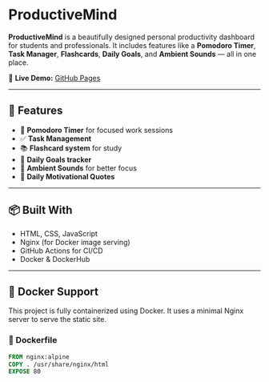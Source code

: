 # ProductiveMind

**ProductiveMind** is a beautifully designed personal productivity dashboard for students and professionals. It includes features like a **Pomodoro Timer**, **Task Manager**, **Flashcards**, **Daily Goals**, and **Ambient Sounds** — all in one place.

🔗 **Live Demo:** [GitHub Pages](https://your-demo-link.com)

---

## 🚀 Features

- 🍅 **Pomodoro Timer** for focused work sessions  
- ✅ **Task Management**  
- 📚 **Flashcard system** for study  
- 🎯 **Daily Goals tracker**  
- 🎵 **Ambient Sounds** for better focus  
- 🌅 **Daily Motivational Quotes**  

---

## 📦 Built With

- HTML, CSS, JavaScript  
- Nginx (for Docker image serving)  
- GitHub Actions for CI/CD  
- Docker & DockerHub  

---

## 🐳 Docker Support

This project is fully containerized using Docker. It uses a minimal Nginx server to serve the static site.

### 🔧 Dockerfile

```Dockerfile
FROM nginx:alpine
COPY . /usr/share/nginx/html
EXPOSE 80
